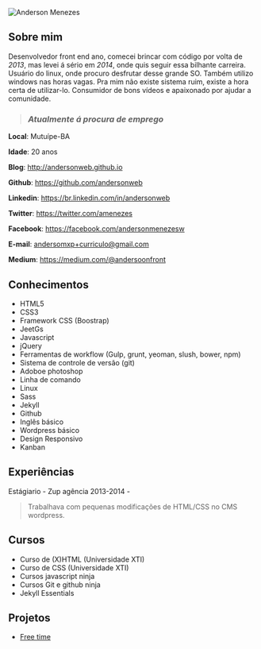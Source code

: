 ![Anderson Menezes](https://cloud.githubusercontent.com/assets/3930770/12254317/dcee4944-b8c5-11e5-8394-b32b05f8e230.png)

## Sobre mim
Desenvolvedor front end ano, comecei brincar com código por volta de *2013*, mas levei á sério em *2014*, onde quis seguir essa bilhante carreira. Usuário do linux, onde procuro desfrutar desse grande SO. Também utilizo windows nas horas vagas. Pra mim não existe sistema ruim, existe a hora certa de utilizar-lo. Consumidor de bons vídeos e apaixonado por ajudar a comunidade.

> ### *Atualmente á procura de emprego*

**Local**: Mutuípe-BA

**Idade**: 20 anos

**Blog**: http://andersonweb.github.io

**Github**: https://github.com/andersonweb

**Linkedin**: https://br.linkedin.com/in/andersonweb

**Twitter**: https://twitter.com/amenezes

**Facebook**: https://facebook.com/andersonmenezesw

**E-mail**: andersomxp+curriculo@gmail.com

**Medium**: https://medium.com/@andersoonfront

## Conhecimentos
- HTML5
- CSS3
- Framework CSS (Boostrap)
- JeetGs
- Javascript
- jQuery
- Ferramentas de workflow (Gulp, grunt, yeoman, slush, bower, npm)
- Sistema de controle de versão (git)
- Adoboe photoshop
- Linha de comando
- Linux
- Sass
- Jekyll
- Github
- Inglês básico
- Wordpress básico
- Design Responsivo
- Kanban

## Experiências
Estágiario - Zup agência 2013-2014 -
 > Trabalhava com pequenas modificações de HTML/CSS no CMS wordpress.

## Cursos
- Curso de (X)HTML (Universidade XTI)
- Curso de CSS (Universidade XTI)
- Cursos javascript ninja
- Cursos Git e github ninja
- Jekyll Essentials

## Projetos
- [Free time](https://free-time.github.io)
